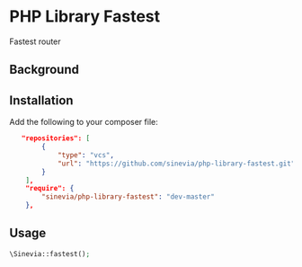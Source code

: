 # PHP Library Fastest

Fastest router

## Background ##

## Installation ##

Add the following to your composer file:

```json
   "repositories": [
        {
            "type": "vcs",
            "url": "https://github.com/sinevia/php-library-fastest.git"
        }
    ],
    "require": {
        "sinevia/php-library-fastest": "dev-master"
    },
```

## Usage ##


```php
\Sinevia::fastest();
```
